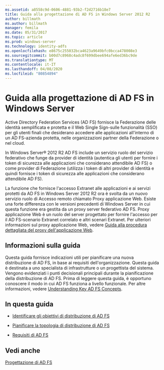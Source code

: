 ```yaml
---
ms.assetid: a8558c9d-0606-4881-93b2-f2d2716b18e7
title: Guida alla progettazione di AD FS in Windows Server 2012 R2
author: billmath
ms.author: billmath
manager: femila
ms.date: 05/31/2017
ms.topic: article
ms.prod: windows-server
ms.technology: identity-adfs
ms.openlocfilehash: e8675c255032bca4623a9649bfc0bcca478008e3
ms.sourcegitcommit: b00d7c8968c4adc8f699dbee694afe6ed36bc9de
ms.translationtype: MT
ms.contentlocale: it-IT
ms.lasthandoff: 04/08/2020
ms.locfileid: "80854894"
---
```

# <a name="ad-fs-design-guide-in-windows-server"></a>Guida alla progettazione di AD FS in Windows Server 

Active Directory Federation Services \(AD FS\) fornisce la Federazione delle identità semplificata e protetta e il Web Single Sign\-sulle funzionalità \(SSO\) per gli utenti finali che desiderano accedere alle applicazioni all'interno di un AD FS\-azienda protetta, nelle organizzazioni partner della Federazione o nel cloud.  
  
In Windows Server&reg; 2012 R2 AD FS include un servizio ruolo del servizio federativo che funge da provider di identità \(autentica gli utenti per fornire i token di sicurezza alle applicazioni che considerano attendibile AD FS\) o come provider di Federazione \(utilizza i token di altri provider di identità e quindi fornisce i token di sicurezza alle applicazioni che considerano attendibile AD FS\).  
  
La funzione che fornisce l'accesso Extranet alle applicazioni e ai servizi protetti da AD FS in Windows Server 2012 R2 ora è svolta da un nuovo servizio ruolo di Accesso remoto chiamato Proxy applicazione Web. Esiste una forte differenza con le versioni precedenti di Windows Server in cui questa funzione era gestita da un proxy server federativo AD FS. Proxy applicazione Web è un ruolo del server progettato per fornire l'accesso per il AD FS\-scenario Extranet correlato e altri scenari Extranet. Per ulteriori informazioni sul proxy applicazione Web, vedere [Guida alla procedura dettagliata del proxy dell'applicazione Web](https://technet.microsoft.com/library/dn280944.aspx).  
  
## <a name="about-this-guide"></a>Informazioni sulla guida  
Questa guida fornisce indicazioni utili per pianificare una nuova distribuzione di AD FS, in base ai requisiti dell'organizzazione. Questa guida è destinata a uno specialista di infrastrutture o un progettista del sistema. Vengono evidenziati i punti decisionali principali durante la pianificazione della distribuzione di AD FS. Prima di leggere questa guida, è opportuno conoscere il modo in cui AD FS funziona a livello funzionale. Per altre informazioni, vedere [Understanding Key AD FS Concepts](../../ad-fs/technical-reference/Understanding-Key-AD-FS-Concepts.md).  
  
## <a name="in-this-guide"></a>In questa guida  
  
-   [Identificare gli obiettivi di distribuzione di AD FS](Identify-Your-AD-FS-Deployment-Goals.md)  
  
-   [Pianificare la topologia di distribuzione di AD FS](Plan-Your-AD-FS-Deployment-Topology.md)  
  
-   [Requisiti di AD FS](AD-FS-Requirements.md)  
  
  
## <a name="see-also"></a>Vedi anche  
[Progettazione di AD FS](../../ad-fs/AD-FS-Design.md)  
  


